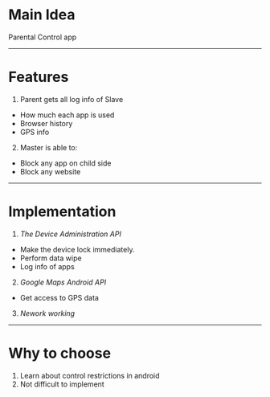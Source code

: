 # Main Idea

Parental Control app

---

# Features

1. Parent gets all log info of Slave  
 * How much each app is used
 * Browser history
 * GPS info
2. Master is able to:  
 * Block any app on child side
 * Block any website   
---

# Implementation  

1. _The Device Administration API_
 * Make the device lock immediately.
 * Perform data wipe  
 * Log info of apps  
 
2. _Google Maps Android API_  
 * Get access to GPS data

3. _Nework working_  
 
---
# Why to choose

1. Learn about control restrictions in android
2. Not difficult to implement
